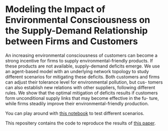# Modeling the Impact of Environmental Consciousness on the Supply-Demand Relationship between Firms and Customers

An increasing environmental consciousness of customers can become a strong incentive for firms to
supply environmental-friendly products. If these products are not available, supply-demand deficits emerge.
We use an agent-based model with an underlying network topology to study different scenarios for mitigating
these deficits. Both customers and firms can adjust their tolerance level for environmental pollution, but cus-
tomers can also establish new relations with other suppliers, following different rules. We show that the optimal
mitigation of deficits results if customers form unconditional supply links that may become effective in the fu-
ture, while firms steadily improve their environmental-friendly production.

You can play around with [this notebook]() to test different scenarios.

This repositery contains the code to reproduce the results of [this paper](https://papers.ssrn.com/sol3/papers.cfm?abstract_id=4403242).
